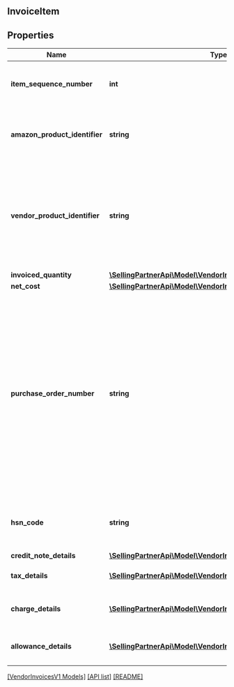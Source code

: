 ## InvoiceItem

## Properties

Name | Type | Description | Notes
------------ | ------------- | ------------- | -------------
**item_sequence_number** | **int** | Unique number related to this line item. |
**amazon_product_identifier** | **string** | Amazon Standard Identification Number (ASIN) of an item. | [optional]
**vendor_product_identifier** | **string** | The vendor selected product identifier of the item. Should be the same as was provided in the purchase order. | [optional]
**invoiced_quantity** | [**\SellingPartnerApi\Model\VendorInvoicesV1\ItemQuantity**](ItemQuantity.md) |  |
**net_cost** | [**\SellingPartnerApi\Model\VendorInvoicesV1\Money**](Money.md) |  |
**purchase_order_number** | **string** | The Amazon purchase order number for this invoiced line item. Formatting Notes: 8-character alpha-numeric code. This value is mandatory only when invoiceType is Invoice, and is not required when invoiceType is CreditNote. | [optional]
**hsn_code** | **string** | HSN Tax code. The HSN number cannot contain alphabets. | [optional]
**credit_note_details** | [**\SellingPartnerApi\Model\VendorInvoicesV1\CreditNoteDetails**](CreditNoteDetails.md) |  | [optional]
**tax_details** | [**\SellingPartnerApi\Model\VendorInvoicesV1\TaxDetails[]**](TaxDetails.md) | Individual tax details per line item. | [optional]
**charge_details** | [**\SellingPartnerApi\Model\VendorInvoicesV1\ChargeDetails[]**](ChargeDetails.md) | Individual charge details per line item. | [optional]
**allowance_details** | [**\SellingPartnerApi\Model\VendorInvoicesV1\AllowanceDetails[]**](AllowanceDetails.md) | Individual allowance details per line item. | [optional]

[[VendorInvoicesV1 Models]](../) [[API list]](../../Api) [[README]](../../../README.md)
